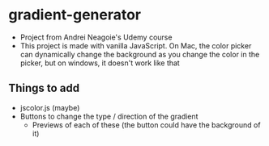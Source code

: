 # gradient-generator

- Project from Andrei Neagoie's Udemy course
- This project is made with vanilla JavaScript. On Mac, the color picker can dynamically change the background as you change the color in the picker, but on windows, it doesn't work like that

## Things to add

- jscolor.js (maybe)
- Buttons to change the type / direction of the gradient
  - Previews of each of these (the button could have the background of it)
